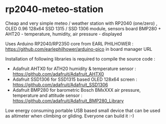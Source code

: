 # rp2040-meteo-station
Cheap and very simple meteo / weather station  with RP2040 (one/zero) , OLED 0.96 128x64 SSD 1315 / SSD 1306 module, sensors board BMP280 + AHT20 - temperature, humidity, air pressure - displayed

Uses Arduino RP2040/RP2350 core from EARL PHILHOWER : https://github.com/earlephilhower/arduino-pico in board manager URL

Installation of following libraries is required to compile the source code :
- Adafruit AHTX0  for ATH20 humidity & temperature sensor :  https://github.com/adafruit/Adafruit_AHTX0
- Adafruit SSD1306 for SSD1315 based OLED 128x64 screen : https://github.com/adafruit/Adafruit_SSD1306
- Adafruit BMP280  for barometric Bosch BMxXXX air pressure, temperature and attitude sensor : https://github.com/adafruit/Adafruit_BMP280_Library

Low energy consuming portable USB based small device that can be used as altimeter when climbing or gliding. Everyone can build it :-) 
